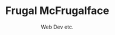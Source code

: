 ---
title: "Frugal McFrugalface"
subtitle: "Web Dev etc."
blurb: "Digital Agency and the works."
link: "http://itspronouncedmetrosexual.com/2014/07/how-the-gender-neutral-bathroom-sign-i-made-is-being-manufactured-and-donated-to-colleges/"
og_image: "/img/work/frugal.png"
featured: false
color: "#fff"
featured: false

---